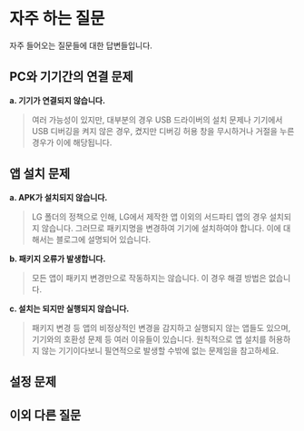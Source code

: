 # 자주 하는 질문
자주 들어오는 질문들에 대한 답변들입니다.

## PC와 기기간의 연결 문제
**a. 기기가 연결되지 않습니다.**
> 여러 가능성이 있지만, 대부분의 경우 USB 드라이버의 설치 문제나 기기에서 USB 디버깅을 켜지 않은 경우, 켰지만 디버깅 허용 창을 무시하거나 거절을 누른 경우가 이에 해당됩니다.


## 앱 설치 문제
**a. APK가 설치되지 않습니다.**
> LG 폴더의 정책으로 인해, LG에서 제작한 앱 이외의 서드파티 앱의 경우 설치되지 않습니다. 그러므로 패키지명을 변경하여 기기에 설치하여야 합니다. 이에 대해서는 블로그에 설명되어 있습니다.

**b. 패키지 오류가 발생합니다.**
> 모든 앱이 패키지 변경만으로 작동하지는 않습니다. 이 경우 해결 방법은 없습니다.

**c. 설치는 되지만 실행되지 않습니다.**
> 패키지 변경 등 앱의 비정상적인 변경을 감지하고 실행되지 않는 앱들도 있으며, 기기와의 호환성 문제 등 여러 이유들이 있습니다. 원칙적으로 앱 설치를 허용하지 않는 기기이다보니 필연적으로 발생할 수밖에 없는 문제임을 참고하세요.
> 
## 설정 문제

## 이외 다른 질문

